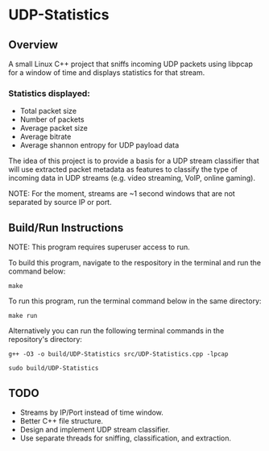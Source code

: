 # UDP-Statistics
## Overview
A small Linux C++ project that sniffs incoming UDP packets using libpcap for a window of time and displays statistics for that stream.

### Statistics displayed:
* Total packet size
* Number of packets
* Average packet size
* Average bitrate
* Average shannon entropy for UDP payload data

The idea of this project is to provide a basis for a UDP stream classifier that will use extracted packet
metadata as features to classify the type of incoming data in UDP streams (e.g. video streaming, VoIP, online gaming).

NOTE: For the moment, streams are ~1 second windows that are not separated by source IP or port.

## Build/Run Instructions
NOTE: This program requires superuser access to run.<br />

To build this program, navigate to the respository in the terminal and run the command below:
```
make
```
To run this program, run the terminal command below in the same directory:
```
make run
```
Alternatively you can run the following terminal commands in the repository's directory:
```
g++ -O3 -o build/UDP-Statistics src/UDP-Statistics.cpp -lpcap
```

```
sudo build/UDP-Statistics
```
## TODO
* Streams by IP/Port instead of time window.
* Better C++ file structure.
* Design and implement UDP stream classifier.
* Use separate threads for sniffing, classification, and extraction.  